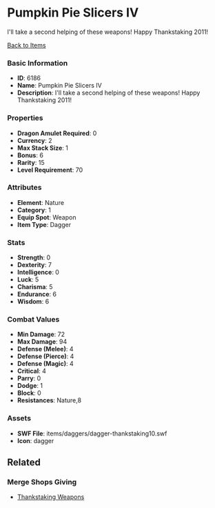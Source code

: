 # Pumpkin Pie Slicers IV

I'll take a second helping of these weapons! Happy Thankstaking 2011! 

[Back to Items](../items.md)

### Basic Information

- **ID**: 6186
- **Name**: Pumpkin Pie Slicers IV
- **Description**: I&#039;ll take a second helping of these weapons! Happy Thankstaking 2011! 

### Properties

- **Dragon Amulet Required**: 0
- **Currency**: 2
- **Max Stack Size**: 1
- **Bonus**: 6
- **Rarity**: 15
- **Level Requirement**: 70

### Attributes

- **Element**: Nature
- **Category**: 1
- **Equip Spot**: Weapon
- **Item Type**: Dagger

### Stats

- **Strength**: 0
- **Dexterity**: 7
- **Intelligence**: 0
- **Luck**: 5
- **Charisma**: 5
- **Endurance**: 6
- **Wisdom**: 6

### Combat Values

- **Min Damage**: 72
- **Max Damage**: 94
- **Defense (Melee)**: 4
- **Defense (Pierce)**: 4
- **Defense (Magic)**: 4
- **Critical**: 4
- **Parry**: 0
- **Dodge**: 1
- **Block**: 0
- **Resistances**: Nature,8

### Assets

- **SWF File**: items/daggers/dagger-thankstaking10.swf
- **Icon**: dagger

## Related

### Merge Shops Giving

- [Thankstaking Weapons](../merge-shops/34-thankstaking-weapons.md)

